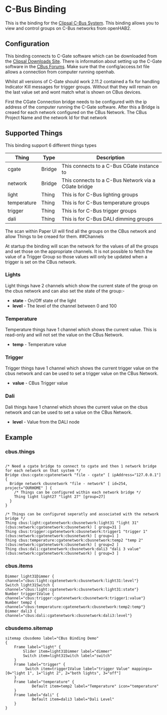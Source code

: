 # C-Bus Binding

This is the binding for the [Clipsal C-Bus System](http://www2.clipsal.com/cis/technical/product_groups/cbus).
This binding allows you to view and control groups on C-Bus networks from openHAB2.

## Configuration

This binding connects to C-Gate software which can be downloaded from the [Clipsal Downloads Site](https://updates.clipsal.com/ClipsalSoftwareDownload/mainsite/cis/technical/index.html). There is information about setting up the C-Gate software in the [CBus Forums](https://www.cbusforums.com/forums/c-bus-toolkit-and-c-gate-software.4). Make sure that the config/access.txt file allows a connection from computer running openhab.

Whilst all versions of C-Gate should work 2.11.2 contained a fix for handling Indicator Kill messages for trigger groups. Without that they will remain on the last value set and wont match what is shown on CBus devices.

First the CGate Connection bridge needs to be configured with the ip address of the computer running the C-Gate software.
After this a Bridge is creaed for each network configured on the CBus Network. The CBus Project Name and the network Id for that network 


## Supported Things

This binding support 6 different things types

| Thing | Type    | Description  |
|----------------|---------|-----------------------------------|
| cgate | Bridge | This connects to a C-Bus CGate instance to |
| network | Bridge | This connects to a C-Bus Network via a CGate bridge |
| light | Thing | This is for C-Bus lighting groups |
| temperature | Thing | This is for C-Bus temperature groups |
| trigger | Thing | This is for C-Bus trigger groups |
| dali  | Thing | This is for C-Bus DALI dimming groups |

The scan within Paper UI will find all the groups on the CBus network and allow Things to be creaed for them.
##Channels

At startup the binding will scan the network for the values of all the groups and set those on the appropriate channels. It is not possible to fetch the value of a Trigger Group so those values will only be updated when a trigger is set on the CBus network.

### Lights

Light things have 2 channels which show the current state of the group on the cbus network and can also set the state of the group:-

* **state** - On/Off state of the light
* **level** - The level of the channel between 0 and 100

### Temperature

Temperature things have 1 channel which shows the current value. This is read-only and will not set the value on the CBus Network.

* **temp** - Temperature value

### Trigger

Trigger things have 1 channel which shows the current trigger value on the cbus network and can be used to set a trigger value on the CBus Network.

* **value** - CBus Trigger value

### Dali

Dali things have 1 channel which shows the current value on the cbus network and can be used to set a value on the CBus Network.

* **level** - Value from the DALI node

## Example

### cbus.things

```

/* Need a cgate bridge to connect to cgate and then 1 network bridge for each network on that system */
Bridge cbus:cgate:cgatenetwork "file - cgate" [ ipAddress="127.0.0.1"] {
  Bridge network cbusnetwork "file - network" [ id=254, project="OURHOME" ] {
    /* Things can be configured within each network bridge */
    Thing light light27 "light 27" [group=27]
  }
}

/* Things can be configured seperatly and associated with the network bridge */
Thing cbus:light:cgatenetwork:cbusnetwork:light31 "light 31" (cbus:network:cgatenetwork:cbusnetwork) [ group=31 ]
Thing cbus:trigger:cgatenetwork:cbusnetwork:trigger1 "trigger 1" (cbus:network:cgatenetwork:cbusnetwork) [ group=1 ]
Thing cbus:temperature:cgatenetwork:cbusnetwork:temp2 "temp 2" (cbus:network:cgatenetwork:cbusnetwork) [ group=2 ]
Thing cbus:dali:cgatenetwork:cbusnetwork:dali3 "dali 3 value" (cbus:network:cgatenetwork:cbusnetwork) [ group=3 ]
```

### cbus.items

```
Dimmer light31Dimmer { channel="cbus:light:cgatenetwork:cbusnetwork:light31:level"}
Switch light31Switch { channel="cbus:light:cgatenetwork:cbusnetwork:light31:state"}
Number trigger1Value { channel="cbus:trigger:cgatenetwork:cbusnetwork:trigger1:value"}
Number temp2 { channel="cbus:temperature:cgatenetwork:cbusnetwork:temp2:temp"}
Dimmer dali3 { channel="cbus:dali:cgatenetwork:cbusnetwork:dali3:level"}
```

### cbusdemo.sitemap

```
sitemap cbusdemo label="CBus Binding Demo"
{
    Frame label="light" {
        Slider item=light31Dimmer label="dimmer"
        Switch item=light31Switch label="switch"
    }
    Frame label="trigger" {
         Switch item=trigger1Value label="trigger Value" mappings=[0="light 1", 1="light 2", 2="both lights", 3="off"]
    }
    Frame label="temperature" {
            Default item=temp2 label="Temperature" icon="temperature"
    }
    Frame label="dali" {
            Default item=dali3 label="Dali Level"
    }
}
```



